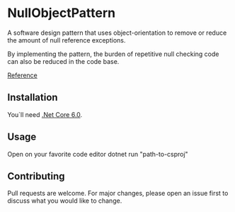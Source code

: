 ﻿# NullObjectPattern

A software design pattern that uses object-orientation to remove or reduce the amount of null reference exceptions.

By implementing the pattern, the burden of repetitive null checking code can also be reduced in the code base.

[Reference](https://en.wikipedia.org/wiki/Null_object_pattern#:~:text=In%20object%2Doriented%20computer%20programming,of%20Program%20Design%20book%20series.)

## Installation

You`ll need [.Net Core 6.0](https://dotnet.microsoft.com/en-us/download).

## Usage

Open on your favorite code editor dotnet run "path-to-csproj"

## Contributing

Pull requests are welcome. For major changes, please open an issue first to discuss what you would like to change.
